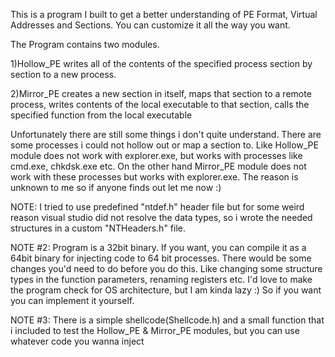 
This is a program I built to get a better understanding of PE Format, Virtual Addresses and Sections.
You can customize it all the way you want.

The Program contains two modules.

1)Hollow_PE writes all of the contents of the specified process section by section to a new process.

2)Mirror_PE creates a new section in itself, maps that section to a remote process, writes contents of the local executable to that section, calls the specified function from the local executable

Unfortunately there are still some things i don't quite understand. There are some processes i could not hollow out or map a section to. Like Hollow_PE module does not work with explorer.exe, but works with processes like cmd.exe, chkdsk.exe etc. On the other hand Mirror_PE module does not work with these processes but works with explorer.exe. The reason is unknown to me so if anyone finds out let me now :)


NOTE: I tried to use predefined "ntdef.h" header file but for some weird reason visual studio did not resolve the data types, so i wrote the needed structures in a custom "NTHeaders.h" file.

NOTE #2: Program is a 32bit binary. If you want, you can compile it as a 64bit binary for injecting code to 64 bit processes. There would be some changes you'd need to do before you do this. Like changing some structure types in the function parameters, renaming registers etc. I'd love to make the program check for OS architecture, but I am kinda lazy :) So if you want you can implement it yourself.

NOTE #3: There is a simple shellcode(Shellcode.h) and a small function that i included to test the Hollow_PE & Mirror_PE modules, but you can use whatever code you wanna inject
